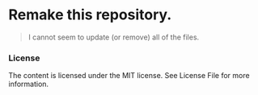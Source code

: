 # Remake this repository.
> I cannot seem to update (or remove) all of the files.

### License
The content is licensed under the MIT license. See License File for more information.
